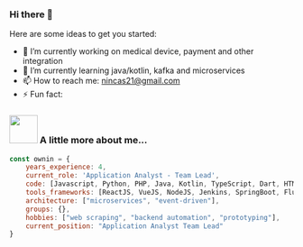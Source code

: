 ### Hi there 👋

Here are some ideas to get you started:

- 🔭 I’m currently working on medical device, payment and other integration
- 🌱 I’m currently learning java/kotlin, kafka and microservices
- 📫 How to reach me: nincas21@gmail.com
- ⚡ Fun fact: 

### <img src="https://media.giphy.com/media/VgCDAzcKvsR6OM0uWg/giphy.gif" width="50"> A little more about me...
```javascript
const ownin = {
    years_experience: 4,
    current_role: 'Application Analyst - Team Lead',
    code: [Javascript, Python, PHP, Java, Kotlin, TypeScript, Dart, HTML, CSS, Shell],
    tools_frameworks: [ReactJS, VueJS, NodeJS, Jenkins, SpringBoot, Flutter],
    architecture: ["microservices", "event-driven"],
    groups: {},
    hobbies: ["web scraping", "backend automation", "prototyping"],
    current_position: "Application Analyst Team Lead"
}
```
<!-- - 💬 Ask me about ... -->
<!-- - 👯 I’m looking to collaborate on ... -->
<!-- - 🤔 I’m looking for help with ... -->
<!-- - 😄 Pronouns: ... -->


